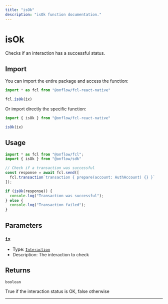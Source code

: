 ```yaml
---
title: "isOk"
description: "isOk function documentation."
---
```


<!-- THIS DOCUMENT IS AUTO-GENERATED FROM [onflow/fcl-react-native/../sdk/src/interaction/interaction.ts](https://github.com/onflow/fcl-js/tree/master/packages/fcl-react-native/../sdk/src/interaction/interaction.ts). DO NOT EDIT MANUALLY -->

# isOk

Checks if an interaction has a successful status.

## Import

You can import the entire package and access the function:

```typescript
import * as fcl from "@onflow/fcl-react-native"

fcl.isOk(ix)
```

Or import directly the specific function:

```typescript
import { isOk } from "@onflow/fcl-react-native"

isOk(ix)
```

## Usage

```typescript
import * as fcl from "@onflow/fcl";
import { isOk } from "@onflow/sdk"

// Check if a transaction was successful
const response = await fcl.send([
  fcl.transaction`transaction { prepare(account: AuthAccount) {} }`
]);

if (isOk(response)) {
  console.log("Transaction was successful");
} else {
  console.log("Transaction failed");
}
```

## Parameters

### `ix` 


- Type: [`Interaction`](../types#interaction)
- Description: The interaction to check


## Returns

`boolean`


True if the interaction status is OK, false otherwise

---